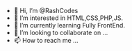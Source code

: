- 👋 Hi, I’m @RashCodes
- 👀 I’m interested in HTML,CSS,PHP,JS.
- 🌱 I’m currently learning Fully FrontEnd.
- 💞️ I’m looking to collaborate on ...
- 📫 How to reach me ...

<!---
RashCodes/RashCodes is a ✨ special ✨ repository because its `README.md` (this file) appears on your GitHub profile.
You can click the Preview link to take a look at your changes.
--->
